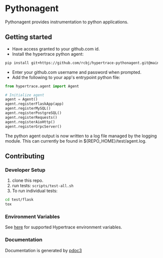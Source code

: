 # Pythonagent

Pythonagent provides instrumentation to python applications.

## Getting started

- Have access granted to your github.com id.
- Install the hypertrace python agent:

```bash
pip install git+https://github.com/rcbj/hypertrace-pythonagent.git@main#egg=hypertrace
```

- Enter your github.com username and password when prompted.
- Add the following to your app's entrypoint python file:

```python
from hypertrace.agent import Agent

# Initialize agent
agent = Agent()
agent.registerFlaskApp(app)
agent.registerMySQL()
agent.registerPostgreSQL()
agent.registerRequests()
agent.registerAioHttp()
agent.registerGrpcServer()
```

The python agent output is now written to a log file managed by the logging module. This can currently be found in ${REPO_HOME}/test/agent.log.

## Contributing

### Developer Setup

1. clone this repo.
2. run tests: `scripts/test-all.sh`
3. To run individual tests:
```bash
cd test/flask
tox
```

### Environment Variables

See [here](https://github.com/hypertrace/agent-config/blob/main/ENV_VARS.md) for supported Hypertrace environment variables.

### Documentation

Documentation is generated by [pdoc3](https://pypi.org/project/pdoc3/)

